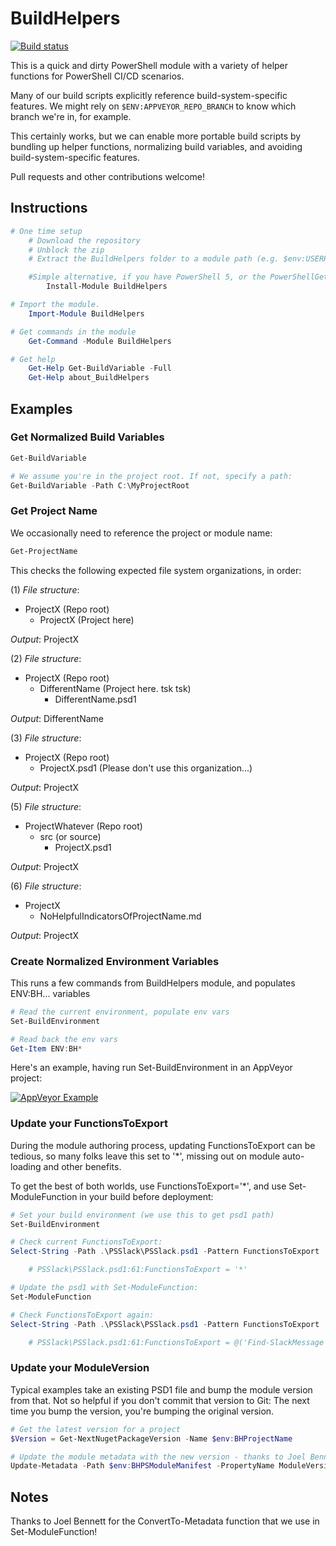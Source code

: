 # BuildHelpers

[![Build status](https://ci.appveyor.com/api/projects/status/joxudd6qrahtr802?svg=true)](https://ci.appveyor.com/project/RamblingCookieMonster/buildhelpers)

This is a quick and dirty PowerShell module with a variety of helper functions for PowerShell CI/CD scenarios.

Many of our build scripts explicitly reference build-system-specific features.  We might rely on `$ENV:APPVEYOR_REPO_BRANCH` to know which branch we're in, for example.

This certainly works, but we can enable more portable build scripts by bundling up helper functions, normalizing build variables, and avoiding build-system-specific features.

Pull requests and other contributions welcome!

## Instructions

```powershell
# One time setup
    # Download the repository
    # Unblock the zip
    # Extract the BuildHelpers folder to a module path (e.g. $env:USERPROFILE\Documents\WindowsPowerShell\Modules\)

    #Simple alternative, if you have PowerShell 5, or the PowerShellGet module:
        Install-Module BuildHelpers

# Import the module.
    Import-Module BuildHelpers

# Get commands in the module
    Get-Command -Module BuildHelpers

# Get help
    Get-Help Get-BuildVariable -Full
    Get-Help about_BuildHelpers
```

## Examples

### Get Normalized Build Variables

```powershell
Get-BuildVariable

# We assume you're in the project root. If not, specify a path:
Get-BuildVariable -Path C:\MyProjectRoot
```

### Get Project Name

We occasionally need to reference the project or module name:

```powershell
Get-ProjectName
```

This checks the following expected file system organizations, in order:

(1) *File structure*:

* ProjectX (Repo root)
  * ProjectX (Project here)

*Output*: ProjectX

(2) *File structure*:

* ProjectX (Repo root)
  * DifferentName (Project here. tsk tsk)
    * DifferentName.psd1

*Output*: DifferentName

(3) *File structure*:

* ProjectX (Repo root)
  * ProjectX.psd1 (Please don't use this organization...)

*Output*: ProjectX

(5) *File structure*:

* ProjectWhatever (Repo root)
  * src (or source)
    * ProjectX.psd1

*Output*: ProjectX

(6) *File structure*:

* ProjectX
  * NoHelpfulIndicatorsOfProjectName.md

*Output*: ProjectX

### Create Normalized Environment Variables

This runs a few commands from BuildHelpers module, and populates ENV:BH... variables

```powershell
# Read the current environment, populate env vars
Set-BuildEnvironment

# Read back the env vars
Get-Item ENV:BH*
```

Here's an example, having run Set-BuildEnvironment in an AppVeyor project:

[![AppVeyor Example](/Media/AppVeyor.png)](https://ci.appveyor.com/project/RamblingCookieMonster/psdepend/build/1.0.91)

### Update your FunctionsToExport

During the module authoring process, updating FunctionsToExport can be tedious, so many folks leave this set to '*', missing out on module auto-loading and other benefits.

To get the best of both worlds, use FunctionsToExport='*', and use Set-ModuleFunction in your build before deployment:

```powershell
# Set your build environment (we use this to get psd1 path)
Set-BuildEnvironment

# Check current FunctionsToExport:
Select-String -Path .\PSSlack\PSSlack.psd1 -Pattern FunctionsToExport

    # PSSlack\PSSlack.psd1:61:FunctionsToExport = '*'

# Update the psd1 with Set-ModuleFunction:
Set-ModuleFunction

# Check FunctionsToExport again:
Select-String -Path .\PSSlack\PSSlack.psd1 -Pattern FunctionsToExport

    # PSSlack\PSSlack.psd1:61:FunctionsToExport = @('Find-SlackMessage','Get-PSSlackConfig','Get-SlackChannel','Get-SlackHistory','Get-SlackUser','New-SlackField','New-SlackMessage','New-SlackMessageAttachment','Send-SlackApi','Send-SlackFile','Send-SlackMessage','Set-PSSlackConfig')
```

### Update your ModuleVersion

Typical examples take an existing PSD1 file and bump the module version from that.  Not so helpful if you don't commit that version to Git: The next time you bump the version, you're bumping the original version.

```powershell
# Get the latest version for a project
$Version = Get-NextNugetPackageVersion -Name $env:BHProjectName

# Update the module metadata with the new version - thanks to Joel Bennett for this function!
Update-Metadata -Path $env:BHPSModuleManifest -PropertyName ModuleVersion -Value $Version
```

## Notes

Thanks to Joel Bennett for the ConvertTo-Metadata function that we use in Set-ModuleFunction!
